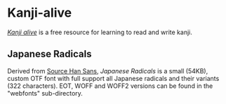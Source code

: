 Kanji-alive
===========

[_Kanji alive_](http://kanjialive.com) is a free resource for learning to read and write kanji.

Japanese Radicals
-----------
Derived from [Source Han Sans](https://github.com/adobe-fonts/source-han-sans), _Japanese Radicals_ is a small (54KB), custom OTF font with full support all Japanese radicals and their variants (322 characters). EOT, WOFF and WOFF2 versions can be found in the "webfonts" sub-directory.

